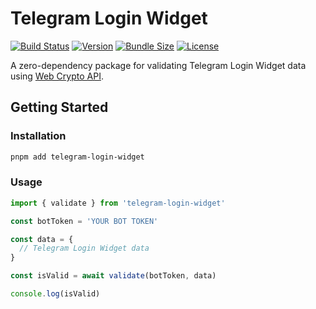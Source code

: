 # Telegram Login Widget

[![Build Status](https://github.com/az33zy/telegram-login-widget/actions/workflows/ci.yml/badge.svg)](https://github.com/az33zy/telegram-login-widget/actions/workflows/ci.yml)
[![Version](https://badgen.net/npm/v/telegram-login-widget)](https://www.npmjs.com/package/telegram-login-widget)
[![Bundle Size](https://badgen.net/bundlephobia/minzip/telegram-login-widget)](https://bundlephobia.com/package/telegram-login-widget)
[![License](https://badgen.net/github/license/az33zy/telegram-login-widget)](LICENSE)

A zero-dependency package for validating Telegram Login Widget data using [Web Crypto API](https://developer.mozilla.org/en-US/docs/Web/API/Web_Crypto_API).

## Getting Started

### Installation

```bash
pnpm add telegram-login-widget
```

### Usage

```js
import { validate } from 'telegram-login-widget'

const botToken = 'YOUR BOT TOKEN'

const data = {
  // Telegram Login Widget data
}

const isValid = await validate(botToken, data)

console.log(isValid)
```
